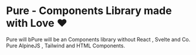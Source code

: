 # Pure - Components Library made with Love :heart:

Pure will bPure will be an Components library without React , Svelte and Co. Pure AlpineJS , Tailwind and HTML Components.


